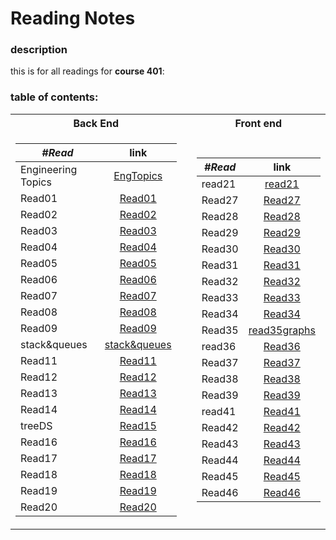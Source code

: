 # Reading Notes
### description
this is for all readings for **course 401**: <br />
### table of contents: <br />
<table>
<tr><th>Back End </th><th></th><th>Front end</th>
<tr><td>


|  ***#Read*** |      link      |
|----------|:-------------:|
| Engineering Topics | [EngTopics](https://yousef-401-advanced-javascript.github.io/reading-notes401/EngTopics)|
| Read01 | [Read01](https://yousef-401-advanced-javascript.github.io/reading-notes401/read01) |
| Read02 | [Read02](https://yousef-401-advanced-javascript.github.io/reading-notes401/read02) |
| Read03 | [Read03](https://yousef-401-advanced-javascript.github.io/reading-notes401/read03) |
| Read04 | [Read04](https://yousef-401-advanced-javascript.github.io/reading-notes401/read04) |
| Read05 | [Read05](https://yousef-401-advanced-javascript.github.io/reading-notes401/read05Linkedlist) |
| Read06 | [Read06](https://yousef-401-advanced-javascript.github.io/reading-notes401/read06) |
| Read07 | [Read07](https://yousef-401-advanced-javascript.github.io/reading-notes401/read07) |
| Read08 | [Read08](https://yousef-401-advanced-javascript.github.io/reading-notes401/read08) |
| Read09 | [Read09](https://yousef-401-advanced-javascript.github.io/reading-notes401/read09) |
| stack&queues | [stack&queues](https://yousef-401-advanced-javascript.github.io/reading-notes401/stack&queues) |
| Read11 | [Read11](https://yousef-401-advanced-javascript.github.io/reading-notes401/read11) |
| Read12 | [Read12](https://yousef-401-advanced-javascript.github.io/reading-notes401/read12) |
| Read13 | [Read13](https://yousef-401-advanced-javascript.github.io/reading-notes401/read13) |
| Read14 | [Read14](https://yousef-401-advanced-javascript.github.io/reading-notes401/read14) |
| treeDS | [Read15](https://yousef-401-advanced-javascript.github.io/reading-notes401/treeDS) |
| Read16 | [Read16](https://yousef-401-advanced-javascript.github.io/reading-notes401/read16) |
| Read17 | [Read17](https://yousef-401-advanced-javascript.github.io/reading-notes401/read17) |
| Read18 | [Read18](https://yousef-401-advanced-javascript.github.io/reading-notes401/read18) |
| Read19 | [Read19](https://yousef-401-advanced-javascript.github.io/reading-notes401/read19) |
| Read20 | [Read20](https://yousef-401-advanced-javascript.github.io/reading-notes401/tree20) |

</td><td></td><td>

|  ***#Read*** |      link      |
|----------|:-------------:|
| read21 | [read21](https://yousef-401-advanced-javascript.github.io/reading-notes401/read21)|
| Read27 | [Read27](https://yousef-401-advanced-javascript.github.io/reading-notes401/read27) |
| Read28 | [Read28](https://yousef-401-advanced-javascript.github.io/reading-notes401/read28) |
| Read29 | [Read29](https://yousef-401-advanced-javascript.github.io/reading-notes401/read29) |
| Read30 | [Read30](https://yousef-401-advanced-javascript.github.io/reading-notes401/read30HashTable) |
| Read31 | [Read31](https://yousef-401-advanced-javascript.github.io/reading-notes401/read31) |
| Read32 | [Read32](https://yousef-401-advanced-javascript.github.io/reading-notes401/read32) |
| Read33 | [Read33](https://yousef-401-advanced-javascript.github.io/reading-notes401/read33) |
| Read34 | [Read34](https://yousef-401-advanced-javascript.github.io/reading-notes401/read34) |
| Read35 | [read35graphs](https://yousef-401-advanced-javascript.github.io/reading-notes401/read35graphs) |
| read36 | [Read36](https://yousef-401-advanced-javascript.github.io/reading-notes401/read36) |
| Read37 | [Read37](https://yousef-401-advanced-javascript.github.io/reading-notes401/read37) |
| Read38 | [Read38](https://yousef-401-advanced-javascript.github.io/reading-notes401/read38) |
| Read39 | [Read39](https://yousef-401-advanced-javascript.github.io/reading-notes401/read39) |
| read41 | [Read41](https://yousef-401-advanced-javascript.github.io/reading-notes401/tree41) |
| Read42 | [Read42](https://yousef-401-advanced-javascript.github.io/reading-notes401/read42) |
| Read43 | [Read43](https://yousef-401-advanced-javascript.github.io/reading-notes401/read43) |
| Read44 | [Read44](https://yousef-401-advanced-javascript.github.io/reading-notes401/read44) |
| Read45 | [Read45](https://yousef-401-advanced-javascript.github.io/reading-notes401/read45) |
| Read46 | [Read46](https://yousef-401-advanced-javascript.github.io/reading-notes401/tree46) |

</td></tr> </table>